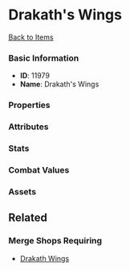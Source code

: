# Drakath's Wings

<no description available>

[Back to Items](../items.md)

### Basic Information

- **ID**: 11979
- **Name**: Drakath&#039;s Wings

### Properties


### Attributes


### Stats


### Combat Values


### Assets


## Related

### Merge Shops Requiring

- [Drakath Wings](../merge-shops/203-drakath-wings.md)

